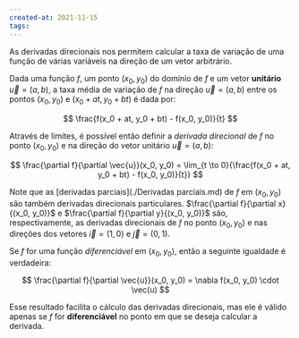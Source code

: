 ```yaml
---
created-at: 2021-11-15
tags:
---
```

As derivadas direcionais nos permitem calcular a taxa de variação de uma função de várias variáveis na direção de um vetor arbitrário.

Dada uma função $f$, um ponto $(x_0, y_0)$ do domínio de $f$ e um vetor **unitário** $\vec{u} = (a,b)$, a taxa média de variação de $f$ na direção $\vec{u} = (a,b)$ entre os pontos $(x_0, y_0)$ e $(x_0 + at, y_0 + bt)$ é dada por:

$$
  \frac{f(x_0 + at, y_0 + bt) - f(x_0, y_0)}{t}
$$

Através de limites, é possível então definir a *derivada direcional* de $f$ no ponto $(x_0, y_0)$ e na direção do vetor unitário $\vec{u} = (a,b)$:

$$
  \frac{\partial f}{\partial \vec{u}}(x_0, y_0) = \lim_{t \to 0}{\frac{f(x_0 + at, y_0 + bt) - f(x_0, y_0)}{t}}
$$

Note que as [derivadas parciais](./Derivadas parciais.md) de $f$ em $(x_0, y_0)$ são também derivadas direcionais particulares. $\frac{\partial f}{\partial x}{(x_0, y_0)}$ e $\frac{\partial f}{\partial y}{(x_0, y_0)}$ são, respectivamente, as derivadas direcionais de $f$ no ponto $(x_0, y_0)$ e nas direções dos vetores $\vec{i} = (1,0)$ e $\vec{j} = (0,1)$.

Se $f$ for uma função *diferenciável* em $(x_0, y_0)$, então a seguinte igualdade é verdadeira:

$$
  \frac{\partial f}{\partial \vec{u}}(x_0, y_0) = \nabla f(x_0, y_0) \cdot \vec(u)
$$

Esse resultado facilita o cálculo das derivadas direcionais, mas ele é válido apenas se $f$ for **diferenciável** no ponto em que se deseja calcular a derivada.